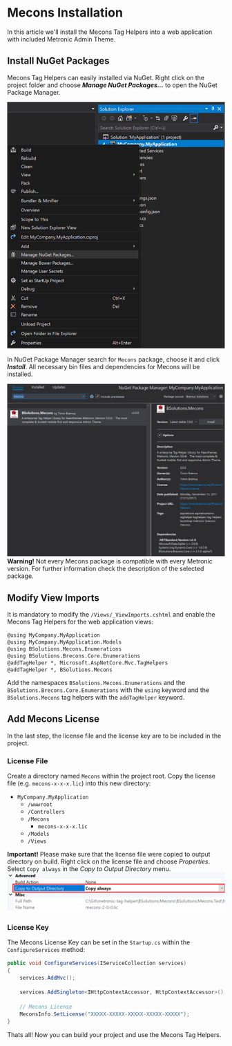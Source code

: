 # Mecons Installation

In this article we'll install the Mecons Tag Helpers into a web application with included Metronic Admin Theme.

## Install NuGet Packages

Mecons Tag Helpers can easily installed via NuGet. Right click on the project folder and choose ***Manage NuGet Packages...*** to open the NuGet Package Manager.

<img class="img-shadow img-responsive center-block" src="https://raw.githubusercontent.com/brecons/metronic-tag-helper/master/docs/images/mecons-inst_01.png" width="580" alt="Manage NuGet Packages in Visual Studio">

In NuGet Package Manager search for `Mecons` package, choose it and click ***Install***. All necessary bin files and dependencies for Mecons will be installed.

<img class="img-shadow img-responsive center-block" src="https://raw.githubusercontent.com/brecons/metronic-tag-helper/master/docs/images/mecons-inst_02.png" width="914" alt="Mecons in NuGet Package Manager">

<div class="alert alert-warning" role="alert">
    <strong>Warning!</strong>
    Not every Mecons package is compatible with every Metronic version. For further information check the description of the selected package.
</div>

## Modify View Imports

It is mandatory to modify the `/Views/_ViewImports.cshtml` and enable the Mecons Tag Helpers for the web application views:

```markup
@using MyCompany.MyApplication
@using MyCompany.MyApplication.Models
@using BSolutions.Mecons.Enumerations
@using BSolutions.Brecons.Core.Enumerations
@addTagHelper *, Microsoft.AspNetCore.Mvc.TagHelpers
@addTagHelper *, BSolutions.Mecons
```

Add the namespaces `BSolutions.Mecons.Enumerations` and the `BSolutions.Brecons.Core.Enumerations` with the `using` keyword and the `BSolutions.Mecons` tag helpers with the `addTagHelper` keyword.

## Add Mecons License

In the last step, the license file and the license key are to be included in the project.

### License File

Create a directory named `Mecons` within the project root. Copy the license file (e.g. `mecons-x-x-x.lic`) into this new directory:

* `MyCompany.MyApplication`
  * `/wwwroot`
  * `/Controllers`
  * `/Mecons`
    * `mecons-x-x-x.lic`
  * `/Models`
  * `/Views`

<div class="alert alert-info" role="alert">
    <strong>Important!</strong>
    Please make sure that the license file were copied to output directory on build. Right click on the license file and choose <em>Properties</em>. Select <code>Copy always</code> in the <em>Copy to Output Directory</em> menu.
    <img class="img-shadow img-responsive center-block" src="https://raw.githubusercontent.com/brecons/metronic-tag-helper/master/docs/images/mecons-inst_03.png" width="603" alt="Change Properties of Mecons License File">
</div>

### License Key

The Mecons License Key can be set in the `Startup.cs` within the `ConfigureServices` method:

```csharp
public void ConfigureServices(IServiceCollection services)
{
    services.AddMvc();

    services.AddSingleton<IHttpContextAccessor, HttpContextAccessor>();

    // Mecons License
    MeconsInfo.SetLicense("XXXXX-XXXXX-XXXXX-XXXXX-XXXXX");
}
```

Thats all! Now you can build your project and use the Mecons Tag Helpers.